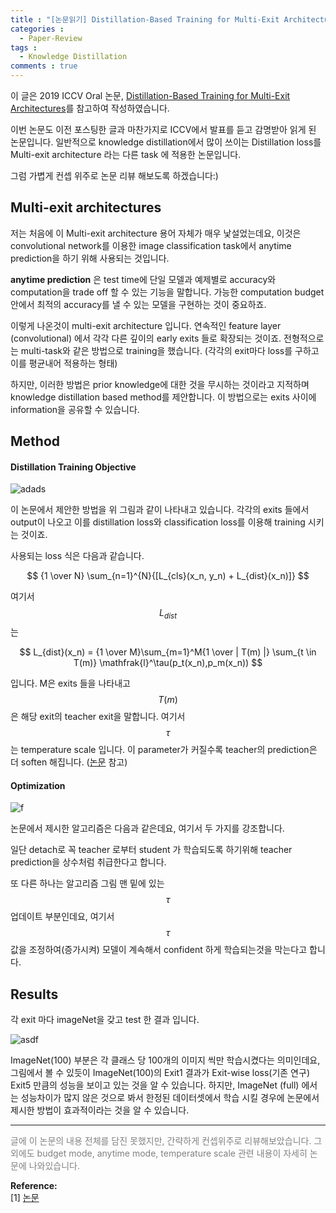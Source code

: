 ```yaml
---
title : "[논문읽기] Distillation-Based Training for Multi-Exit Architectures"
categories :
  - Paper-Review
tags :
  - Knowledge Distillation
comments : true
---
```

이 글은 2019 ICCV Oral 논문, [Distillation-Based Training for Multi-Exit Architectures](http://openaccess.thecvf.com/content_ICCV_2019/papers/Phuong_Distillation-Based_Training_for_Multi-Exit_Architectures_ICCV_2019_paper.pdf)를 참고하여 작성하였습니다.

이번 논문도 이전 포스팅한 글과 마찬가지로 ICCV에서 발표를 듣고 감명받아 읽게 된 논문입니다. 일반적으로 knowledge distillation에서 많이 쓰이는 Distillation loss를 Multi-exit architecture 라는 다른 task 에 적용한 논문입니다.

그럼 가볍게 컨셉 위주로 논문 리뷰 해보도록 하겠습니다:)

## Multi-exit architectures

저는 처음에 이 Multi-exit architecture 용어 자체가 매우 낯설었는데요, 이것은 convolutional network를 이용한 image classification task에서 anytime prediction을 하기 위해 사용되는 것입니다.

**anytime prediction** 은 test time에 단일 모델과 예제별로 accuracy와 computation을 trade off 할 수 있는 기능을 말합니다. 가능한 computation budget 안에서 최적의 accuracy를 낼 수 있는 모델을 구현하는 것이 중요하죠.

이렇게 나온것이 multi-exit architecture 입니다. 연속적인 feature layer (convolutional) 에서 각각 다른 깊이의 early exits 들로 확장되는 것이죠. 전형적으로는 multi-task와 같은 방법으로 training을 했습니다. (각각의 exit마다 loss를 구하고 이를 평균내어 적용하는 형태)

하지만, 이러한 방법은 prior knowledge에 대한 것을 무시하는 것이라고 지적하며 knowledge distillation based method를 제안합니다. 이 방법으로는 exits 사이에 information을 공유할 수 있습니다.

## Method

#### Distillation Training Objective

![adads](https://i.imgur.com/iQpGeAm.png)

이 논문에서 제안한 방법을 위 그림과 같이 나타내고 있습니다. 각각의 exits 들에서 output이 나오고 이를 distillation loss와 classification loss를 이용해 training 시키는 것이죠.

사용되는 loss 식은 다음과 같습니다.

$$
{1 \over N} \sum_{n=1}^{N}{[L_{cls}(x_n, y_n) + L_{dist}(x_n)]}
$$

여기서 $$L_{dist}$$는

$$
L_{dist}(x_n) = {1 \over M}\sum_{m=1}^M{1 \over | T(m) |} \sum_{t \in T(m)} \mathfrak{l}^\tau(p_t(x_n),p_m(x_n))
$$

입니다. M은 exits 들을 나타내고 $$T(m)$$은 해당 exit의 teacher exit을 말합니다. 여기서 $$\tau$$는 temperature scale 입니다. 이 parameter가 커질수록 teacher의 prediction은 더 soften 해집니다. ([논문](https://arxiv.org/abs/1503.02531) 참고)

#### Optimization

![f](https://i.imgur.com/KXhy12U.png)

논문에서 제시한 알고리즘은 다음과 같은데요, 여기서 두 가지를 강조합니다.

일단 detach로 꼭 teacher 로부터 student 가 학습되도록 하기위해 teacher prediction을 상수처럼 취급한다고 합니다.

또 다른 하나는 알고리즘 그림 맨 밑에 있는 $$\tau$$ 업데이트 부분인데요, 여기서 $$\tau$$ 값을 조정하여(증가시켜) 모델이 계속해서 confident 하게 학습되는것을 막는다고 합니다.

## Results

각 exit 마다 imageNet을 갖고 test 한 결과 입니다.

![asdf](https://i.imgur.com/es6Wwca.png)

ImageNet(100) 부분은 각 클래스 당 100개의 이미지 씩만 학습시켰다는 의미인데요, 그림에서 볼 수 있듯이 ImageNet(100)의 Exit1 결과가 Exit-wise loss(기존 연구) Exit5 만큼의 성능을 보이고 있는 것을 알 수 있습니다. 하지만, ImageNet (full) 에서는 성능차이가 많지 않은 것으로 봐서 한정된 데이터셋에서 학습 시킬 경우에 논문에서 제시한 방법이 효과적이라는 것을 알 수 있습니다.

---
<p style="font-size:14px; color:gray;">
글에 이 논문의 내용 전체를 담진 못했지만, 간략하게 컨셉위주로 리뷰해보았습니다. 그 외에도 budget mode, anytime mode, temperature scale 관련 내용이 자세히 논문에 나와있습니다.
</p>

**Reference:**<br>
[1] [논문](http://openaccess.thecvf.com/content_ICCV_2019/papers/Phuong_Distillation-Based_Training_for_Multi-Exit_Architectures_ICCV_2019_paper.pdf)<br>
